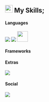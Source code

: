 

## <img src="https://media2.giphy.com/media/QssGEmpkyEOhBCb7e1/giphy.gif?cid=ecf05e47a0n3gi1bfqntqmob8g9aid1oyj2wr3ds3mg700bl&rid=giphy.gif" width ="25"><b> My Skills;</b>

<h4> Languages </h4>
<span> 
  <img src="https://img.shields.io/badge/Java-ED8B00?style=for-the-badge&logo=java&logoColor=white">
  <img src="https://img.shields.io/badge/python-3670A0?style=for-the-badge&logo=python&logoColor=ffdd54">
  <img src="https://logowik.com/content/uploads/images/cobol1720820696.logowik.com.webp" width="35" height="35">
</span>

<h4> Frameworks </h4>

<h4> Extras </h4>
<img src="https://img.shields.io/badge/Microsoft_Excel-217346?style=for-the-badge&logo=microsoft-excel&logoColor=white">

<h4> Social </h4>
<img src="https://img.shields.io/badge/linkedin-%230077B5.svg?style=for-the-badge&logo=linkedin&logoColor=white">


